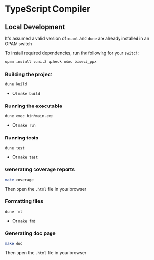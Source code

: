# TypeScript Compiler

## Local Development

It's assumed a valid version of `ocaml` and `dune` are already installed in an OPAM switch

To install required dependencies, run the following for your `switch`:

```bash
opam install ounit2 qcheck odoc bisect_ppx
```

### Building the project

```bash
dune build
```

- Or `make build`

### Running the executable

```bash
dune exec bin/main.exe
```

- Or `make run`

### Running tests

```bash
dune test
```

- Or `make test`

### Generating coverage reports

```bash
make coverage
```

Then open the `.html` file in your browser

### Formatting files

```bash
dune fmt
```

- Or `make fmt`

### Generating doc page

```bash
make doc
```

Then open the `.html` file in your browser
